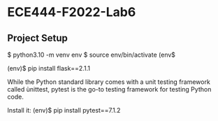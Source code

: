 # ECE444-F2022-Lab6
## Project Setup
$ python3.10 -m venv env
$ source env/bin/activate
(env$

(env)$ pip install flask==2.1.1

While the Python standard library comes with a unit testing framework called ùnittest, pytest is the go-to testing framework for testing Python code.

Install it:
(env)$ pip install pytest==7.1.2

